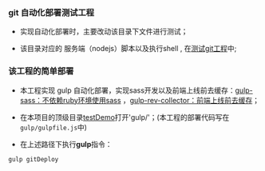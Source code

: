 ### git 自动化部署测试工程

* 实现自动化部署时，主要改动该目录下文件进行测试；

* 该目录对应的 服务端（nodejs）脚本以及执行shell , 在[测试git工程](https://github.com/wteam-xq/testGit)中;


### 该工程的简单部署
* 本工程实现 gulp 自动化部署，实现sass开发以及前端上线前去缓存：[gulp-sass：不依赖ruby环境使用sass](https://www.npmjs.com/package/gulp-sass) ，[gulp-rev-collector：前端上线前去缓存](https://www.npmjs.com/package/gulp-rev-collector)；

* 在本项目的顶级目录[testDemo](https://github.com/wteam-xq/testDemo)打开'gulp/'；(本工程的部署代码写在`gulp/gulpfile.js`中)
* 在上述路径下执行**gulp**指令：
```
gulp gitDeploy
``` 